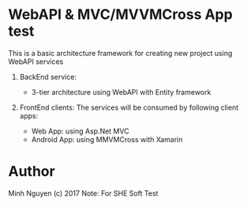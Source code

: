 # WebAPI & MVC/MVVMCross App test

This is a basic architecture framework for creating new project using WebAPI services 

1. BackEnd service:
   + 3-tier architecture using WebAPI with Entity framework

2. FrontEnd clients:
   The services will be consumed by following client apps: 
   + Web App: using Asp.Net MVC
   + Android App: using MMVMCross with Xamarin

# Author
 Minh Nguyen (c) 2017
 Note: For SHE Soft Test
